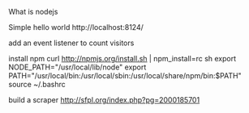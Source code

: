 What is nodejs

Simple hello world
http://localhost:8124/

add an event listener to count visitors

install npm
curl http://npmjs.org/install.sh | npm_install=rc sh
export NODE_PATH="/usr/local/lib/node"
export PATH="/usr/local/bin:/usr/local/sbin:/usr/local/share/npm/bin:$PATH"
source ~/.bashrc

build a scraper
http://sfpl.org/index.php?pg=2000185701


